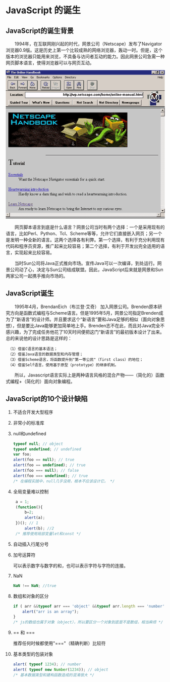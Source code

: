 # JavaScript 的诞生

## JavaScript的诞生背景

&emsp;&emsp;1994年，在互联网刚兴起的时代，网景公司（Netscape）发布了Navigator浏览器0.9版。这是历史上第一个比较成熟的网络浏览器，轰动一时。但是，这个版本的浏览器只能用来浏览，不具备与访问者互动的能力。因此网景公司急需一种网页脚本语言，使得浏览器可以与网页互动。

![Navigator浏览器](images/navig.png)

&emsp;&emsp;网页脚本语言到底是什么语言？网景公司当时有两个选择：一个是采用现有的语言，比如Perl、Python、Tcl、Scheme等等，允许它们直接嵌入网页；另一个是发明一种全新的语言。这两个选择各有利弊。第一个选择，有利于充分利用现有代码和程序员资源，推广起来比较容易；第二个选择，有利于开发出完全适用的语言，实现起来比较容易。

&emsp;&emsp;当时Sun公司将Java正式推向市场。宣传Java可以一次编译，到处运行。网景公司动了心，决定与Sun公司结成联盟。因此，JavaScript后来就是网景和Sun两家公司一起携手推向市场的。

## JavaScript诞生

&emsp;&emsp;1995年4月，BrendanEich（布兰登·艾奇） 加入网景公司。Brenden原本研究方向是函数式编程与Scheme语言。但是1995年5月，网景公司指定Brenden成为了“新语言”的设计师。并且要求这个“新语言”要和Java足够的相似（面向对象思想），但是要比Java能够更加简单地上手。Brenden志不在此，而且对Java完全不感兴趣，为了完成任务他花了10天时间便把这门“新语言”的最初版本设计了出来。总的来说他的设计思路是这样的：

     （1）借鉴C语言的基本语法；
     （2）借鉴Java语言的数据类型和内存管理；
     （3）借鉴Scheme语言，将函数提升到"第一等公民"（first class）的地位；
     （4）借鉴Self语言，使用基于原型（prototype）的继承机制。
&emsp;&emsp;所以，Javascript语言实际上是两种语言风格的混合产物——（简化的）函数式编程+（简化的）面向对象编程。

## JavaScript的10个设计缺陷

1. 不适合开发大型程序
2. 非常小的标准库
3. null和undefined
    ```javascript
    typeof null; // object
    typeof undefined; // undefined
    var foo;
    alert(foo == null); // true
    alert(foo == undefined); // true
    alert(foo === null); // false
    alert(foo === undefined); // true
    /* 在编程实践中，null几乎没用，根本不应该设计它。 */
    ```
4. 全局变量难以控制
   
   ```javascript
    a = 1;
    (function(){
        b=2;
        alert(a);
    })(); // 1
        alert(b); //2
    /* 推荐使用局部变量let和const */
    ```

5. 自动插入行尾分号
6. 加号运算符

    可以表示数字与数字的和，也可以表示字符与字符的连接。
7. NaN

    ```javascript
    NaN !== NaN; //true
    ```

8. 数组和对象的区分

    ```javascript
    if ( arr &&typeof arr === 'object' &&typeof arr.length === 'number' &&!arr.propertyIsEnumerable('length')){
        alert("arr is an array");
    }
    /* js的数组也属于对象（object），所以要区分一个对象到底是不是数组，相当麻烦 */
    ```

9.  == 和 ===

     推荐任何时候都使用"==="（精确判断）比较符

10. 基本类型的包装对象

    ```javascript
    alert( typeof 1234); // number
    alert( typeof new Number(1234)); // object
    /* 基本数据类型和建构函数造成的混淆很大 */
    ```